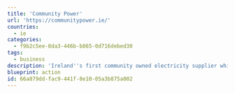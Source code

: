 ```yaml
---
title: 'Community Power'
url: 'https://communitypower.ie/'
countries:
  - ie
categories:
  - f9b2c5ee-8da3-446b-b865-0d716debed30
tags:
  - business
description: 'Ireland''s first community owned electricity supplier which collaborates with Local Sustainable Energy Communities! Whether you are a household, community, business, public or private building, you can switch and buy your electricity from Community Power.'
blueprint: action
id: 66a879dd-fac9-441f-8e10-05a3b875a002
---
```

